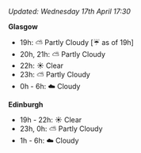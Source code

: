 *Updated: Wednesday 17th April 17:30*

**Glasgow**

* 19h: :partly_sunny: Partly Cloudy [:umbrella: as of 19h]
* 20h, 21h: :partly_sunny: Partly Cloudy
* 22h: :sunny: Clear
* 23h: :partly_sunny: Partly Cloudy
* 0h - 6h: :cloud: Cloudy

**Edinburgh**

* 19h - 22h: :sunny: Clear
* 23h, 0h: :partly_sunny: Partly Cloudy
* 1h - 6h: :cloud: Cloudy
